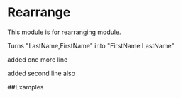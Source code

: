 Rearrange
========
This module is for rearranging module.

Turns "LastName,FirstName" into "FirstName LastName"

added one more line

added second line also 

##Examples